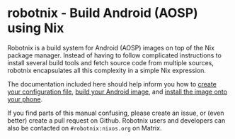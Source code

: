 <!--
SPDX-FileCopyrightText: 2021 Daniel Fullmer and robotnix contributors
SPDX-License-Identifier: MIT
-->

# robotnix - Build Android (AOSP) using Nix

Robotnix is a build system for Android (AOSP) images on top of the Nix package
manager.  Instead of having to follow complicated instructions to install
several build tools and fetch source code from multiple sources, robotnix
encapsulates all this complexity in a simple Nix expression.

The documentation included here should help inform you how to [create your configuration file](configuration.md),
[build your Android image](building.md),
and [install the image onto your phone](installation.md).

If you find parts of this manual confusing, please create an issue, or (even better) create a pull request on Github.
Robotnix users and developers can also be contacted on `#robotnix:nixos.org` on Matrix.
